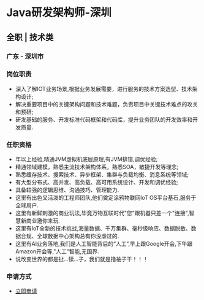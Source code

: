 
# Java研发架构师-深圳
## 全职  |  技术类
### 广东 - 深圳市

### 岗位职责
- 深入了解IOT业务场景,根据业务发展需要，进行服务的技术方案选型、技术架构设计;
- 解决重要项目中的关键架构问题和技术难题，负责项目中关键技术难点的攻关和预研;
- 研发基础的服务、开发标准代码框架和代码库，提升业务团队的开发效率和开发质量.
### 任职资格
- 年以上经验,精通JVM虚拟机底层原理,有JVM排错,调优经验;
- 精通领域建模，熟悉主流技术架构体系，熟悉SOA，敏捷开发等理念;
- 熟悉缓存技术、搜索技术、异步框架、集群与负载均衡、消息系统等领域;
- 有大型分布式、高并发、高负载、高可用系统设计、开发和调优经验;
- 具备较强的逻辑思维、沟通技巧、管理能力.
- 这里有出色又活泼的工程师团队,他们奠定涂鸦物联网IoT OS平台基石,服务于全球用户.
- 这里有新鲜刺激的商业玩法,毕竟万物互联时代"您"跟机器只差一个"连接",智慧新商业邀你来玩.
- 这里有IoT全新的技术挑战,海量数据、千万集群、毫秒级响应、数据脱敏、数据合规、全球数据中心架构总有你没虐过的.
- 这里有AI业务落地,我们是人工智能背后的“人工”,早上跟Google开会,下午跟Amazon开会等,"人工"智能,无国界.
- 说改变世界的都是扯...犊...子，我们就是撸袖子干！！！
### 申请方式
- <a href="mailto:hr@tuya.com?subject=求职简历-Java研发架构师-深圳-来自GitHub">立即申请</a>